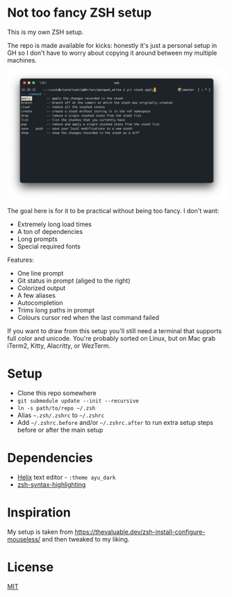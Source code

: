 # Not too fancy ZSH setup

This is my own ZSH setup.

The repo is made available for kicks:  honestly it's just
a personal setup in GH so I don't have to worry about copying it around between
my multiple machines.

![Screenshot](screenshot.png)

The goal here is for it to be practical without being too fancy. I don't want:
* Extremely long load times
* A ton of dependencies
* Long prompts
* Special required fonts

Features:
* One line prompt
* Git status in prompt (aliged to the right)
* Colorized output
* A few aliases
* Autocompletion
* Trims long paths in prompt
* Colours cursor red when the last command failed

If you want to draw from this setup you'll still need a terminal that supports
full color and unicode. You're probably sorted on Linux, but on Mac grab iTerm2,
Kitty, Alacritty, or WezTerm.

# Setup

* Clone this repo somewhere
* `git submodule update --init --recursive`
* `ln -s path/to/repo ~/.zsh`
* Alias `~.zsh/.zshrc` to `~/.zshrc`
* Add `~/.zshrc.before` and/or `~/.zshrc.after` to run extra setup steps before or after the main setup

# Dependencies

* [Helix](https://helix-editor.com/) text editor - `:theme ayu_dark`
* [zsh-syntax-highlighting](https://github.com/zsh-users/zsh-syntax-highlighting/blob/master/INSTALL.md)

# Inspiration

My setup is taken from https://thevaluable.dev/zsh-install-configure-mouseless/
and then tweaked to my liking.

# License

[MIT](LICENSE)

